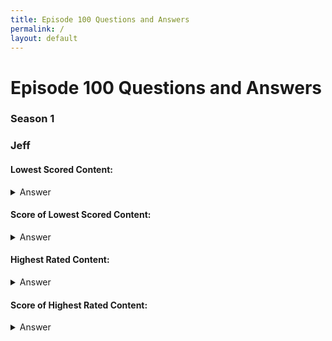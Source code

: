 ```yaml
---
title: Episode 100 Questions and Answers
permalink: /
layout: default
---
```



# Episode 100 Questions and Answers

### Season 1

### Jeff

#### Lowest Scored Content: 

<details><summary>Answer</summary>Smile (2022)</details>

#### Score of Lowest Scored Content:
<details><summary>Answer</summary>1/2/3</details>

#### Highest Rated Content:
<details><summary>Answer</summary>Back to the Future (1985) OR Born to Die By Lana Del Ray (2011)</details>

#### Score of Highest Rated Content:
<details><summary>Answer</summary>3/4/5</details>